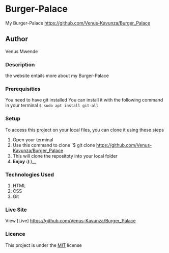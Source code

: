 # Burger-Palace
My Burger-Palace https://github.com/Venus-Kavunza/Burger_Palace
## Author
Venus Mwende
### Description
the website entails more about my Burger-Palace
### Prerequisities
You need to have git installed
You can install it with the following command in your terminal
`$ sudo apt install git-all`
### Setup
To access this project on your local files, you can clone it using these steps
1. Open your terminal
1. Use this command to clone `$ git clone
https://github.com/Venus-Kavunza/Burger_Palace
1. This will clone the repositoty into your local folder
1. __Enjoy :)__:)__
### Technologies Used
1. HTML
1. CSS
1. Git
### Live Site
View [Live] https://github.com/Venus-Kavunza/Burger_Palace
### Licence
This project is under the  [MIT](license) license
